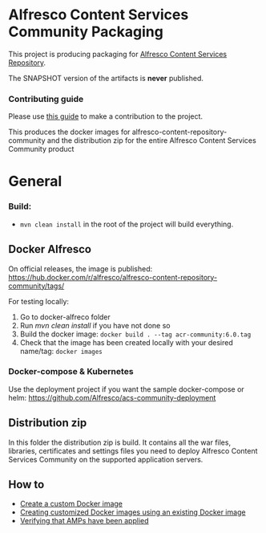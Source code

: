
# Alfresco Content Services Community Packaging
This project is producing packaging for [Alfresco Content Services Repository](https://community.alfresco.com/docs/DOC-6385-project-overview-repository).

The SNAPSHOT version of the artifacts is **never** published.

### Contributing guide
Please use [this guide](CONTRIBUTING.md) to make a contribution to the project.

This produces the docker images for alfresco-content-repository-community and the distribution zip for the entire Alfresco Content Services Community product

# General

### Build:
* ```mvn clean install``` in the root of the project will build everything.

## Docker Alfresco
On official releases, the image is published: https://hub.docker.com/r/alfresco/alfresco-content-repository-community/tags/

For testing locally:
1. Go to docker-alfreco folder
2. Run *mvn clean install* if you have not done so
3. Build the docker image: ```docker build . --tag acr-community:6.0.tag```
4. Check that the image has been created locally with your desired name/tag: ```docker images```

### Docker-compose & Kubernetes
Use the deployment project if you want the sample docker-compose or helm: https://github.com/Alfresco/acs-community-deployment

## Distribution zip
In this folder the distribution zip is build. It contains all the war files, libraries, certificates and settings files you need to deploy Alfresco Content Services Community on the supported application servers.

## How to

* [Create a custom Docker image](https://github.com/Alfresco/acs-packaging/blob/master/docs/create-custom-image.md)
* [Creating customized Docker images using an existing Docker image](https://github.com/Alfresco/acs-packaging/blob/master/docs/create-custom-image-using-existing-docker-image.md)
* [Verifying that AMPs have been applied](https://github.com/Alfresco/acs-packaging/blob/master/docs/verify-the-amp-has-been-applied.md)
